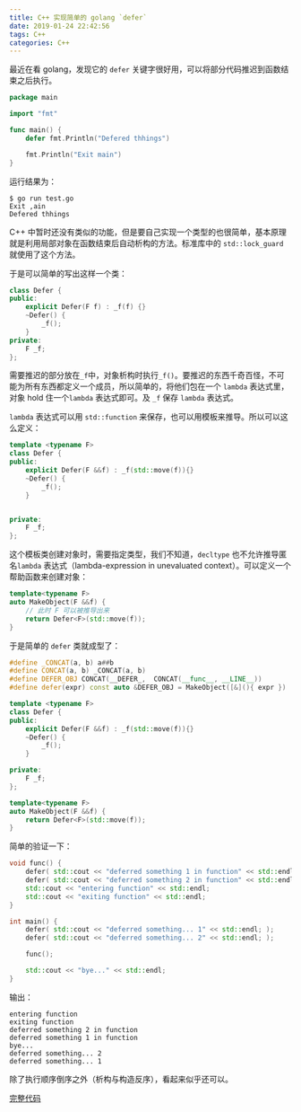 ```yaml
---
title: C++ 实现简单的 golang `defer`
date: 2019-01-24 22:42:56
tags: C++
categories: C++
---
```


最近在看 golang，发现它的 `defer` 关键字很好用，可以将部分代码推迟到函数结束之后执行。

```go
package main

import "fmt"

func main() {
	defer fmt.Println("Defered thhings")

	fmt.Println("Exit main")
}
```

运行结果为：

```
$ go run test.go
Exit ,ain
Defered thhings
```

C++ 中暂时还没有类似的功能，但是要自己实现一个类型的也很简单，基本原理就是利用局部对象在函数结束后自动析构的方法。标准库中的 `std::lock_guard` 就使用了这个方法。 

于是可以简单的写出这样一个类：

```C++
class Defer {
public:
    explicit Defer(F f) : _f(f) {}
    ~Defer() {
        _f();
    }
private:
    F _f;
};
```

需要推迟的部分放在`_f`中，对象析构时执行`_f()`。要推迟的东西千奇百怪，不可能为所有东西都定义一个成员，所以简单的，将他们包在一个 `lambda` 表达式里，对象 hold 住一个`lambda` 表达式即可。及 `_f` 保存 `lambda` 表达式。

`lambda` 表达式可以用 `std::function` 来保存，也可以用模板来推导。所以可以这么定义：

```C++
template <typename F>
class Defer {
public:
    explicit Defer(F &&f) : _f(std::move(f)){}
    ~Defer() {
        _f();
    }


private:
    F _f;
};
```

这个模板类创建对象时，需要指定类型，我们不知道，`decltype` 也不允许推导匿名`lambda` 表达式（lambda-expression in unevaluated context）。可以定义一个帮助函数来创建对象：

```C++
template<typename F>
auto MakeObject(F &&f) {
    // 此时 F 可以被推导出来
    return Defer<F>(std::move(f));
}
```

于是简单的 `defer` 类就成型了：

```C++
#define _CONCAT(a, b) a##b
#define CONCAT(a, b) _CONCAT(a, b)
#define DEFER_OBJ CONCAT(__DEFER_,  CONCAT(__func__, __LINE__))
#define defer(expr) const auto &DEFER_OBJ = MakeObject([&](){ expr })

template <typename F>
class Defer {
public:
    explicit Defer(F &&f) : _f(std::move(f)){}
    ~Defer() {
        _f();
    }

private:
    F _f;
};

template<typename F>
auto MakeObject(F &&f) {
    return Defer<F>(std::move(f));
}
```

简单的验证一下：

```C++
void func() {
    defer( std::cout << "deferred something 1 in function" << std::endl; );
    defer( std::cout << "deferred something 2 in function" << std::endl; );
    std::cout << "entering function" << std::endl;
    std::cout << "exiting function" << std::endl;
}

int main() {
    defer( std::cout << "deferred something... 1" << std::endl; );
    defer( std::cout << "deferred something... 2" << std::endl; );

    func();

    std::cout << "bye..." << std::endl;
}
```

输出：

```
entering function
exiting function
deferred something 2 in function
deferred something 1 in function
bye...
deferred something... 2
deferred something... 1
```

除了执行顺序倒序之外（析构与构造反序），看起来似乎还可以。

[完整代码](https://github.com/anonymouss/my-exercises/tree/master/cpp/defer)